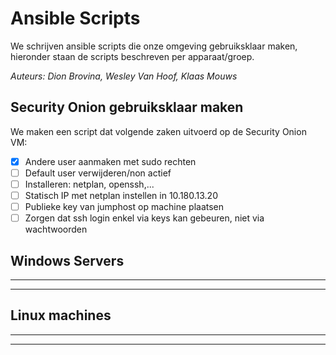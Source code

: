 # Ansible Scripts
We schrijven ansible scripts die onze omgeving gebruiksklaar maken, hieronder staan de scripts beschreven per apparaat/groep.

*Auteurs: Dion Brovina, Wesley Van Hoof, Klaas Mouws*

## Security Onion gebruiksklaar maken
We maken een script dat volgende zaken uitvoerd op de Security Onion VM:
- [x] Andere user aanmaken met sudo rechten
- [ ] Default user verwijderen/non actief
- [ ] Installeren: netplan, openssh,...
- [ ] Statisch IP met netplan instellen in 10.180.13.20
- [ ] Publieke key van jumphost op machine plaatsen
- [ ] Zorgen dat ssh login enkel via keys kan gebeuren, niet via wachtwoorden

## Windows Servers
---
---


## Linux machines
---
---
